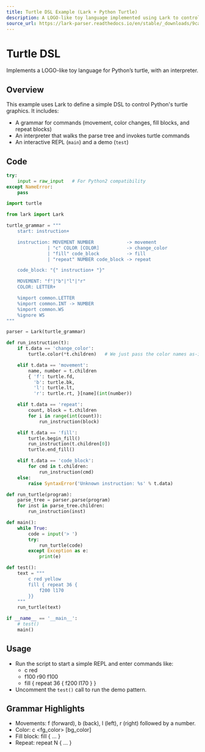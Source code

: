```yaml
---
title: Turtle DSL Example (Lark + Python Turtle)
description: A LOGO-like toy language implemented using Lark to control Python's turtle graphics, including grammar, parser, and interpreter.
source_url: https://lark-parser.readthedocs.io/en/stable/_downloads/9cadc23f6b1e9e52f35d3cb0a28053b0/turtle_dsl.py
---
```


# Turtle DSL

Implements a LOGO-like toy language for Python’s turtle, with an interpreter.

## Overview

This example uses Lark to define a simple DSL to control Python's turtle graphics. It includes:
- A grammar for commands (movement, color changes, fill blocks, and repeat blocks)
- An interpreter that walks the parse tree and invokes turtle commands
- An interactive REPL (`main`) and a demo (`test`)

## Code

```python
try:
    input = raw_input   # For Python2 compatibility
except NameError:
    pass

import turtle

from lark import Lark

turtle_grammar = """
    start: instruction+

    instruction: MOVEMENT NUMBER            -> movement
               | "c" COLOR [COLOR]          -> change_color
               | "fill" code_block          -> fill
               | "repeat" NUMBER code_block -> repeat

    code_block: "{" instruction+ "}"

    MOVEMENT: "f"|"b"|"l"|"r"
    COLOR: LETTER+

    %import common.LETTER
    %import common.INT -> NUMBER
    %import common.WS
    %ignore WS
"""

parser = Lark(turtle_grammar)

def run_instruction(t):
    if t.data == 'change_color':
        turtle.color(*t.children)   # We just pass the color names as-is

    elif t.data == 'movement':
        name, number = t.children
        { 'f': turtle.fd,
          'b': turtle.bk,
          'l': turtle.lt,
          'r': turtle.rt, }[name](int(number))

    elif t.data == 'repeat':
        count, block = t.children
        for i in range(int(count)):
            run_instruction(block)

    elif t.data == 'fill':
        turtle.begin_fill()
        run_instruction(t.children[0])
        turtle.end_fill()

    elif t.data == 'code_block':
        for cmd in t.children:
            run_instruction(cmd)
    else:
        raise SyntaxError('Unknown instruction: %s' % t.data)

def run_turtle(program):
    parse_tree = parser.parse(program)
    for inst in parse_tree.children:
        run_instruction(inst)

def main():
    while True:
        code = input('> ')
        try:
            run_turtle(code)
        except Exception as e:
            print(e)

def test():
    text = """
        c red yellow
        fill { repeat 36 {
            f200 l170
        }}
    """
    run_turtle(text)

if __name__ == '__main__':
    # test()
    main()
```

## Usage

- Run the script to start a simple REPL and enter commands like:
  - c red
  - f100 r90 f100
  - fill { repeat 36 { f200 l170 } }
- Uncomment the `test()` call to run the demo pattern.

## Grammar Highlights

- Movements: f (forward), b (back), l (left), r (right) followed by a number.
- Color: c <fg_color> [bg_color]
- Fill block: fill { ... }
- Repeat: repeat N { ... }
